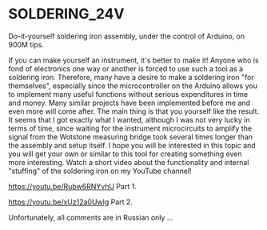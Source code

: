 # SOLDERING_24V
Do-it-yourself soldering iron assembly, under the control of Arduino, on 900M tips.

If you can make yourself an instrument, it's better to make it!
Anyone who is fond of electronics one way or another is forced to use such a tool as a soldering iron. 
Therefore, many have a desire to make a soldering iron "for themselves", especially since the microcontroller on the Arduino allows you to implement many useful functions without serious expenditures in time and money. 
Many similar projects have been implemented before me and even more will come after. 
The main thing is that you yourself like the result. 
It seems that I got exactly what I wanted, although I was not very lucky in terms of time, since waiting for the instrument microcircuits to amplify the signal from the Wotstone measuring bridge took several times longer than the assembly and setup itself. I hope you will be interested in this topic and you will get your own or similar to this tool for creating something even more interesting.
Watch a short video about the functionality and internal "stuffing" of the soldering iron on my YouTube channel!

https://youtu.be/Rubw6RNYvhU  Part 1.

https://youtu.be/xUz12a0Uwlg  Part 2.

Unfortunately, all comments are in Russian only ...
